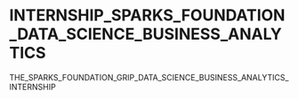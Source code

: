 # INTERNSHIP_SPARKS_FOUNDATION_DATA_SCIENCE_BUSINESS_ANALYTICS
 THE_SPARKS_FOUNDATION_GRIP_DATA_SCIENCE_BUSINESS_ANALYTICS_INTERNSHIP

